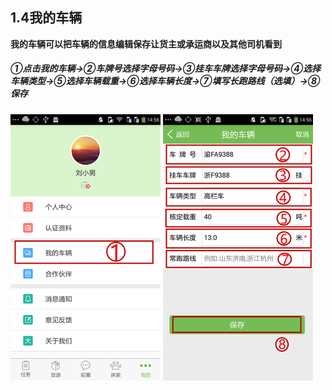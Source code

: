 ## **1.4我的车辆**

**我的车辆可以把车辆的信息编辑保存让货主或承运商以及其他司机看到**

##### ①点击我的车辆→②车牌号选择字母号码→③挂车车牌选择字母号码→④选择车辆类型→⑤选择车辆载重→⑥选择车辆长度→⑦填写长跑路线（选填）→⑧保存

![](/assets/我的车辆1.11.png)   ![](/assets/我的车辆1.2.png)

